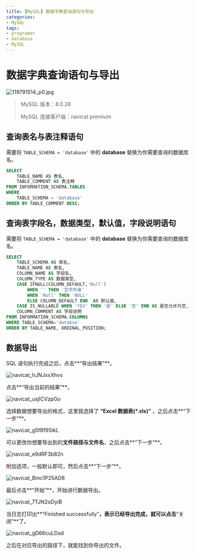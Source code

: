 ```yaml
---
title: [MySQL] 数据字典查询语句与导出
categories:
- MySQL
tags:
- programer
- database
- MySQL
---
```


# 数据字典查询语句与导出

![119791514_p0.jpg](https://byyw-oss1.oss-cn-hangzhou.aliyuncs.com/img/2024/06/21-1334aa18898f397e6a815b9c29b339c6-119791514_p0.jpg.webp)

> MySQL 版本：8.0.28
>
> MySQL 连接客户端：navicat premium

## 查询表名与表注释语句

需要将 `TABLE_SCHEMA = 'database'` 中的 **database** 替换为你需要查询的数据库名。

```sql
SELECT
	TABLE_NAME AS 表名,
	TABLE_COMMENT AS 表注释 
FROM INFORMATION_SCHEMA.TABLES
WHERE
	TABLE_SCHEMA = 'database' 
ORDER BY TABLE_COMMENT DESC;
```

## 查询表字段名，数据类型，默认值，字段说明语句

需要将 `TABLE_SCHEMA = 'database'` 中的 **database** 替换为你需要查询的数据库名。

```sql
SELECT
	TABLE_SCHEMA AS 库名,
	TABLE_NAME AS 表名,
	COLUMN_NAME AS 字段名,
	COLUMN_TYPE AS 数据类型,
	CASE IFNULL(COLUMN_DEFAULT,'Null') 
		WHEN '' THEN '空字符串' 
		WHEN 'Null' THEN 'NULL' 
		ELSE COLUMN_DEFAULT END  AS 默认值,
	CASE IS_NULLABLE WHEN 'YES' THEN '是' ELSE '否' END AS 是否允许为空,
	COLUMN_COMMENT AS 字段说明
FROM INFORMATION_SCHEMA.COLUMNS
WHERE TABLE_SCHEMA='databse' 
ORDER BY TABLE_NAME, ORDINAL_POSITION;
```

## 数据导出

SQL 语句执行完成之后，点击**“导出结果”**。

![navicat_hJNJxxXhvs](https://byyw-oss1.oss-cn-hangzhou.aliyuncs.com/img/2024/06/21-0dafa3a8eeb21dec0ded6e27d1a7df95-navicat_hJNJxxXhvs.webp)

点击**“导出当前的结果”**。

![navicat_usjICVzpGo](https://byyw-oss1.oss-cn-hangzhou.aliyuncs.com/img/2024/06/21-ebb49ac3ee2f5179235d613c03d07a14-navicat_usjICVzpGo.webp)

选择数据想要导出的格式，这里我选择了 **“Excel 数据表(*.xls)”** ，之后点击**“下一步”**。

![navicat_g5fBf9SikL](https://byyw-oss1.oss-cn-hangzhou.aliyuncs.com/img/2024/06/21-e784298908dcbae7ee700467561974d8-navicat_g5fBf9SikL.webp)

可以更改你想要导出到的**文件路径与文件名**，之后点击**“下一步”**。

![navicat_e9dRF3b82n](https://byyw-oss1.oss-cn-hangzhou.aliyuncs.com/img/2024/06/21-84864cf970d09bb1f9bfb52d570d3ca6-navicat_e9dRF3b82n.webp)

附加选项，一般默认即可，然后点击**“下一步”**。

![navicat_Bmc1P25AD8](https://byyw-oss1.oss-cn-hangzhou.aliyuncs.com/img/2024/06/21-241eedf3a9e4c8754936151f2a76b9a0-navicat_Bmc1P25AD8.webp)

最后点击**“开始”**，开始进行数据导出。

![navicat_7TJN2oDyiB](https://byyw-oss1.oss-cn-hangzhou.aliyuncs.com/img/2024/06/21-cef1b3fe7b87dcb35432a8303e6f07c0-navicat_7TJN2oDyiB.webp)

当日志打印出**“Finished successfully”**，表示已经导出完成，就可以点击**“关闭”**了。

![navicat_gD66cuLDxd](https://byyw-oss1.oss-cn-hangzhou.aliyuncs.com/img/2024/06/21-346e4205f87995c5f715f001c9e4d026-navicat_gD66cuLDxd.webp)

之后在对应导出的路径下，就能找到你导出的文件。